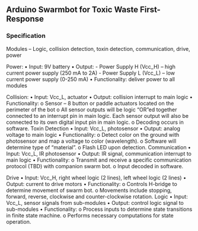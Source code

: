 ## Arduino Swarmbot for Toxic Waste First-Response
### Specification

Modules – Logic, collision detection, toxin detection, communication, drive, power

Power:
•	Input: 9V battery
•	Output:
    -	Power Supply H (Vcc_H) – high current power supply (250 mA to 2A)
    -	Power Supply L (Vcc_L) – low current power supply (0-250 mA)
•	Functionality: deliver power to all modules

Collision:
•	Input: Vcc_L, actuator
•	Output: collision interrupt to main logic
•	Functionality:
    o	Sensor – 8 button or paddle actuators located on the perimeter of the bot
    o	All sensor outputs will be logic “OR”ed together connected to an interrupt pin in main logic.  Each sensor output will also be connected to its own digital input pin in main logic.
    o	Decoding occurs in software.
Toxin Detection
•	Input: Vcc_L, photosensor
•	Output: analog voltage to main logic
•	Functionality:
    o   Detect color on the ground with photosensor and map a voltage to color (wavelength).
    o	Software will determine type of “material”.
    o	Flash LED upon detection.
Communication
•	Input: Vcc_L, IR photosensor
•	Output: IR signal, communication interrupt to main logic 
•	Functionality:
    o	Transmit and receive a specific communication protocol (TBD) with companion swarm bot.
    o	Input decoded in software.

Drive 
•	Input: Vcc_H, right wheel logic (2 lines), left wheel logic (2 lines)
•	Output: current to drive motors
•	Functionality:
    o	Controls H-bridge to determine movement of swarm bot.
    o	Movements include stopping, forward, reverse, clockwise and counter-clockwise rotation.
Logic
•	Input: Vcc_L, sensor signals from sub-modules
•	Output: control logic signal to sub-modules
•	Functionality:
    o	Process inputs to determine state transitions in finite state machine.
    o	Performs necessary computations for state operation.
